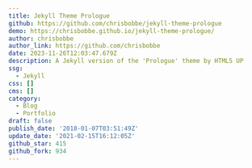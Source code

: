 ```yaml
---
title: Jekyll Theme Prologue
github: https://github.com/chrisbobbe/jekyll-theme-prologue
demo: https://chrisbobbe.github.io/jekyll-theme-prologue/
author: chrisbobbe
author_link: https://github.com/chrisbobbe
date: 2023-11-26T12:03:47.679Z
description: A Jekyll version of the 'Prologue' theme by HTML5 UP
ssg:
  - Jekyll
css: []
cms: []
category:
  - Blog
  - Portfolio
draft: false
publish_date: '2018-01-07T03:51:49Z'
update_date: '2021-02-15T16:12:05Z'
github_star: 415
github_fork: 934
---
```

